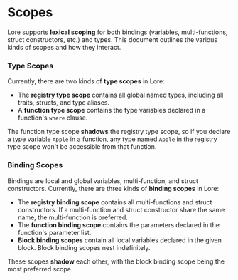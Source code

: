 # Scopes

Lore supports **lexical scoping** for both bindings (variables, multi-functions, struct constructors, etc.) and types. This document outlines the various kinds of scopes and how they interact.



### Type Scopes

Currently, there are two kinds of **type scopes** in Lore:

- The **registry type scope** contains all global named types, including all traits, structs, and type aliases.
- A **function type scope** contains the type variables declared in a function's `where` clause. 

The function type scope **shadows** the registry type scope, so if you declare a type variable `Apple` in a function, any type named `Apple` in the registry type scope won't be accessible from that function.



### Binding Scopes

Bindings are local and global variables, multi-function, and struct constructors. Currently, there are three kinds of **binding scopes** in Lore:

- The **registry binding scope** contains all multi-functions and struct constructors. If a multi-function and struct constructor share the same name, the multi-function is preferred.
- The **function binding scope** contains the parameters declared in the function's parameter list.
- **Block binding scopes** contain all local variables declared in the given block. Block binding scopes nest indefinitely.

These scopes **shadow** each other, with the block binding scope being the most preferred scope.

